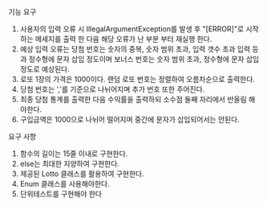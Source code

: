 기능 요구
1. 사용자의 입력 오류 시 IllegalArgumentException를 발생 후 "[ERROR]"로 시작하는 메세지를 출력 한 다음 
   해당 오류가 난 부분 부터 재실행 한다.
2. 예상 입력 오류는 당첨 번호는 숫자의 중복, 숫자 범위 초과, 입력 갯수 초과 입력 등과 정수형에 문자 삽입 정도이며 
   보너스 번호는 숫자 범위 초과, 정수형에 문자 삽입 정도로 예상된다.
3. 로또 1장의 가격은 1000이다. 랜덤 로또 번호는 정렬하여 오름차순으로 출력한다.
4. 당첨 번호는 ','를 기준으로 나뉘어지며 추가 번호 또한 주어진다.
5. 최종 당첨 통계를 출력한 다음 수익률을 출력하되 소수점 둘째 자리에서 반올림 해야한다.
6. 구입금액은 1000으로 나뉘어 떨어지며 중간에 문자가 삽입되어서는 안된다.

요구 사항
1. 함수의 길이는 15줄 이내로 구현한다.
2. else는 최대한 지양하여 구현한다.
3. 제공된 Lotto 클래스를 활용하여 구현한다.
4. Enum 클래스를 사용해야한다.
5. 단위테스트를 구현해야 한다